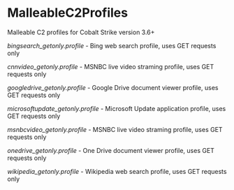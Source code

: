 # MalleableC2Profiles
Malleable C2 profiles for Cobalt Strike version 3.6+

*bingsearch_getonly.profile* - Bing web search profile, uses GET requests only

*cnnvideo_getonly.profile* - MSNBC live video straming profile, uses GET requests only

*googledrive_getonly.profile* - Google Drive document viewer profile, uses GET requests only

*microsoftupdate_getonly.profile* - Microsoft Update application profile, uses GET requests only

*msnbcvideo_getonly.profile* - MSNBC live video straming profile, uses GET requests only

*onedrive_getonly.profile* - One Drive document viewer profile, uses GET requests only

*wikipedia_getonly.profile* - Wikipedia web search profile, uses GET requests only
